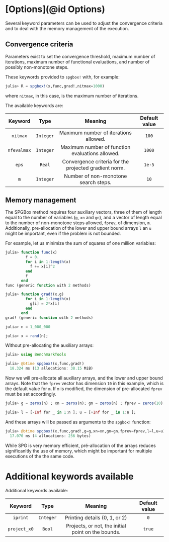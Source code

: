 # [Options](@id Options)

Several keyword parameters can be used to adjust the convergence
criteria and to deal with the memory management of the execution.  

## Convergence criteria

Parameters exist to set the convergence threshold, maximum number of
iterations, maximum number of functional evaluations, and number of
possibly non-monotone steps.

These keywords provided to `spgbox!` with, for example:

```julia
julia> R = spgbox!(x,func,grad!,nitmax=1000)

```


where `nitmax`, in this case, is the maximum number of iterations.

The available keywords are:

| Keyword       | Type          |Meaning        | Default value  |
|:-------------:|:-------------:|:-------------:|:--------------:|
| `nitmax`      | `Integer` | Maximum number of iterations allowed. | `100` |
| `nfevalmax`   | `Integer` | Maximum number of function evaluations allowed. | `1000` |
| `eps`         | `Real` | Convergence criteria for the projected gradient norm. | `1e-5` |
| `m`           | `Integer` | Number of non-monotone search steps.  | `10` |

## Memory management 

The SPGBox method requires four auxiliary vectors, three of them of
length equal to the number of variables (`g`, `xn` and `gn`), 
and a vector of length equal to
the number of non-monotone steps allowed, `fprev`, of dimension, `m`. 
Additionally, pre-allocation of the lower and upper bound arrays `l` an
`u` might be important, even if the problem is not bounded. 

For example, let us minimize the sum of squares of one million 
variables:

```julia
julia> function func(x)
         f = 0.
         for i in 1:length(x)
           f += x[i]^2
         end
         f
       end
func (generic function with 2 methods)

julia> function grad!(x,g)
         for i in 1:length(x)
           g[i] = 2*x[i]
         end
       end
grad! (generic function with 2 methods)

julia> n = 1_000_000

julia> x = rand(n);

```

Without pre-allocating the auxiliary arrays:

```julia
julia> using BenchmarkTools

julia> @btime spgbox!(x,func,grad!)
  18.324 ms (13 allocations: 38.15 MiB)

```

Now we will pre-allocate all auxiliary arrays, and the lower and upper
bound arrays. Note that the `fprev` vector has dimension `10` in this
example, which is the default value for `m`. If `m` is modified, the
dimension of pre-allocated `fprev` must be set accordingly.

```julia
julia> g = zeros(n) ; xn = zeros(n); gn = zeros(n) ; fprev = zeros(10);

julia> l = [-Inf for _ in 1:n ]; u = [+Inf for _ in 1:n ];

```
And these arrays will be passed as arguments to the `spgbox!` function:

```julia
julia> @btime spgbox!(x,func,grad!,g=g,xn=xn,gn=gn,fprev=fprev,l=l,u=u)
  17.070 ms (4 allocations: 256 bytes)

```

While SPG is very memory efficient, pré-allocation of the arrays reduces
significanltly the use of memory, which might be important for multiple
executions of the the same code.

# Additional keywords available

Additional keywords available:

| Keyword       | Type          |Meaning        | Default value  |
|:-------------:|:-------------:|:-------------:|:--------------:|
| `iprint`      | `Integer` | Printing details (0, 1, or 2) | `0` |
| `project_x0`  | `Bool` | Projects, or not, the initial point on the bounds. | `true` |




